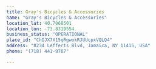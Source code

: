 ```yaml
---
title: Gray's Bicycles & Accessories
name: "Gray's Bicycles & Accessories"
location_lat: 40.7068501
location_lon: -73.8319554
business_status: "OPERATIONAL"
place_id: "ChIJX7X15qRgwokRJUUcpxVQLQ4"
address: "8234 Lefferts Blvd, Jamaica, NY 11415, USA"
phone: "(718) 441-9767"

---
```

